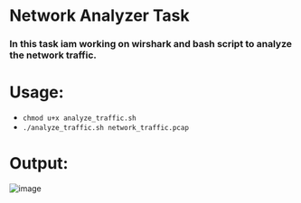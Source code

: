 # Network Analyzer Task
### In this task iam working on wirshark and bash script to analyze the network traffic.

# Usage:
- ``chmod u+x analyze_traffic.sh ``
- ``./analyze_traffic.sh network_traffic.pcap``

# Output:
![image](https://github.com/user-attachments/assets/68d55528-94d4-4482-804b-0ca82fec466f)
